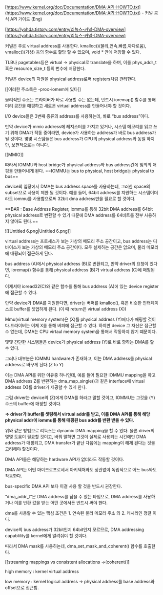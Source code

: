 [https://www.kernel.org/doc/Documentation/DMA-API-HOWTO.txt](https://www.kernel.org/doc/Documentation/DMA-API-HOWTO.txt) - 커널 공식 API 가이드 (Eng)

[https://yohda.tistory.com/entry/리눅스-커널-DMA-overview](https://yohda.tistory.com/entry/리눅스-커널-DMA-overview)

커널은 주로 virtual address를 사용한다. kmalloc()(물리,연속,빠름,까다로움), vmalloc()(가상) 등의 함수로 할당 할 수 있으며, void * 안에 저장할 수 있다.

TLB나 pagetables등은 virtual → physical로 translate을 하며, 이를 phys_addr_t 혹은 resource_size_t 등의 변수에 저장한다.

커널은 device의 자원을 physical address로써 registers처럼 관리한다.

[[이러한 주소록은 -proc-iomem에 있다]]

물리적인 주소는 드라이버가 바로 사용할 수는 없는데, 반드시 ioremap() 함수를 통해 미리 공간을 매핑하고 새로운 virtual address를 만들어내야 할 것이다.

I/O device들은 3번째 종류의 address를 사용하는데, 바로 “bus address”이다.

만약 device가 mmio address에 레지스터를 가지고 있거나, 시스템 메모리를 읽고 쓰기 위해 DMA가 작동 중이라면, device가 사용하는 address가 바로 bus address가 될 것이다. 몇몇 시스템들은 bus address가 CPU의 physical address와 동일 하지만, 보편적으로는 아니다.

[[MMIO]]

따라서 IOMMU와 host bridge가 physical address와 bus address간에 임의의 매핑을 만들어내게 된다. ==IOMMU는 bus to physical, host bridge는 physical to bus==

device의 입장에서 DMA는 bus address space를 사용하는데, 그러한 space의 subset으로 사용이 제한 될 것이다. 예를 들어, 64bit address를 지원하는 시스템이더라도 iommu를 사용함으로써 32bit dma address만을 필요로 할 것이다.

==BAR : Base Address Register, iommu를 통해 32bit DMA address를 64bit physical address로 변환할 수 있기 때문에 DMA address를 64비트를 전부 사용하지 않아도 된다.==

![[Untitled 6.png|Untitled 6.png]]

virtual address는 프로세스가 보는 가상의 메모리 주소 공간이고, bus address는 디바이스가 보는 가상의 메모리 주소 공간이다. 모두 실제하는 공간은 없으며, 물리 메모리에 매핑되어 접근하게 된다.

bus address (A)에서 physical address (B)로 변환되고, 만약 driver의 요청이 있다면, ioremap() 함수를 통해 physical address (B)가 virtual address (C)에 매핑된다.

이제서야 ioread32(C)와 같은 함수를 통해 bus address (A)에 있는 device register에 접근할 수 있다.

만약 device가 DMA를 지원한다면, driver는 버퍼를 kmalloc(), 혹은 비슷한 인터페이스로 buffer를 셋업하게 된다. (이 때 return은 virtual address (X))

Mmu(virtual memory system)은 (X)를 physical address (Y)에다가 매핑할 것이다.드라이버는 이제 X를 통해 버퍼에 접근할 수 있다. 하지만 device 그 자신은 접근할 수 없는데, DMA는 CPU virtaul memory system을 통해서 작동하지 않기 떄문이다.

몇몇 간단한 시스템들은 device가 physical address (Y)로 바로 향하는 DMA를 할 수 있다.

그러나 대부분은 IOMMU hardware가 존재하고, 이는 DMA address를 physical address로 바꾸게 된다.(Z to Y)

이는 DMA API를 위한 이유중 하나인데, 예를 들어 필요한 IOMMU mapping을 하고 DMA address Z를 반환하는 dma_map_single()과 같은 interface에 virtual address (X)를 driver가 제공할 수 있게 한다.

그럼 driver는 device의 (Z)에게 DMA를 하라고 말할 것이고, IOMMU는 그것을 (Y) 주소의 buffer에 매핑할 것이다.

**⇒ driver가 buffer를 셋팅해서 virtual addr를 받고, 이를 DMA API를 통해 해당 physical addr에 iommu를 통해 매핑된 bus addr를 반환 받을 수 있다.**

위와 같은 방법으로 리눅스는 dynamic DMA mapping을 할 수 있다. 물론 driver의 몇몇 도움이 필요할 것이고, 바꿔 말하면 그것이 실제로 사용되는 시간에만 DMA address가 매핑되고, DMA transfer가 끝난 다음에는 mapping이 해제 된다는 것을 고려해야 할것이다.

DMA API들은 해당하는 hardware API가 없더라도 작동할 것이다.

DMA API는 어떤 마이크로프로세서 아키텍쳐와도 상관없이 독립적으로 어느 bus와도 작동한다.

bus-specific DMA API 보다 이걸 사용 할 것을 반드시 권장한다.

“dma_addr_t”은 DMA address를 담을 수 있는 타입으로, DMA address를 사용하거나 이를 반환 값을 받는 어떤 곳에서든 반드시 써야 한다.

dma를 사용할 수 있는 핵심 조건은 1. 연속된 물리 메모리 주소 와 2. 캐시라인 정렬 이다.

device의 bus address가 32bit인지 64bit인지 모르므로, DMA addressing capablility를 kernel에게 알려줘야 할 것이다.

따라서 DMA mask를 사용하는데, dma_set_mask_and_coherent() 함수를 호출한다.

[[streaming mappings vs consistent allocations →(coherent)]]

  

high memory : kernel virtual address

low memory : kernel logical address → physical address를 base address와 offset으로 접근함.